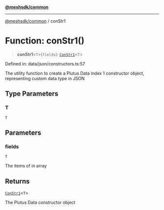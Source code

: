 [**@meshsdk/common**](../README.md)

***

[@meshsdk/common](../globals.md) / conStr1

# Function: conStr1()

> **conStr1**\<`T`\>(`fields`): [`ConStr1`](../type-aliases/ConStr1.md)\<`T`\>

Defined in: data/json/constructors.ts:57

The utility function to create a Plutus Data index 1 constructor object, representing custom data type in JSON

## Type Parameters

### T

`T`

## Parameters

### fields

`T`

The items of  in array

## Returns

[`ConStr1`](../type-aliases/ConStr1.md)\<`T`\>

The Plutus Data constructor object

